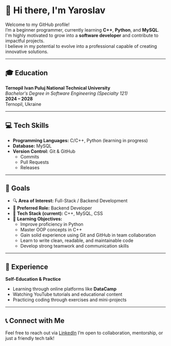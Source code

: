 # 👋 Hi there, I'm Yaroslav

Welcome to my GitHub profile!  
I’m a beginner programmer, currently learning **C++**, **Python**, and **MySQL**.  
I'm highly motivated to grow into a **software developer** and contribute to impactful projects.  
I believe in my potential to evolve into a professional capable of creating innovative solutions.

---

## 🎓 Education

**Ternopil Ivan Puluj National Technical University**  
*Bachelor's Degree in Software Engineering (Specialty 121)*  
**2024 – 2028**  
Ternopil, Ukraine

---

## 💻 Tech Skills

- **Programming Languages:** C/C++, Python (learning in progress)  
- **Database:** MySQL  
- **Version Control:** Git & GitHub  
  - Commits  
  - Pull Requests  
  - Releases  

---

## 🎯 Goals

- 🔍 **Area of Interest:** Full-Stack / Backend Development  
- 💼 **Preferred Role:** Backend Developer  
- 🧰 **Tech Stack (current):** C++, MySQL, CSS  
- 🚀 **Learning Objectives:**
  - Improve proficiency in Python  
  - Master OOP concepts in C++  
  - Gain solid experience using Git and GitHub in team collaboration  
  - Learn to write clean, readable, and maintainable code  
  - Develop strong teamwork and communication skills  

---

## 🧠 Experience

**Self-Education & Practice**  
- Learning through online platforms like **DataCamp**  
- Watching YouTube tutorials and educational content  
- Practicing coding through exercises and mini-projects

---

## 📞 Connect with Me

Feel free to reach out via [LinkedIn](https://www.linkedin.com/in/yaroslav-hrytsyna-a1a647368/) 
I’m open to collaboration, mentorship, or just a friendly tech talk!
